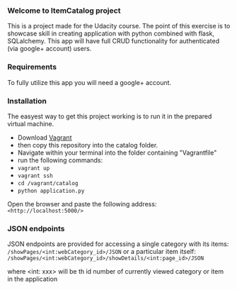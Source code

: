 ### Welcome to ItemCatalog project
This is a project made for the Udacity course.
The point of this exercise is to showcase skill in creating application with
python combined with flask, SQLalchemy. This app will have full CRUD functionality
for authenticated (via google+ account) users.

### Requirements
To fully utilize this app you will need a google+ account.

### Installation
The easyest way to get this project working is to run it in the prepared virtual
machine.
* Download [Vagrant](https://github.com/udacity/fullstack-nanodegree-vm)
* then copy this repository into the catalog folder.
* Navigate within your terminal into the folder containing "Vagrantfile"
* run the following commands:
* `vagrant up`
* `vagrant ssh`
* `cd /vagrant/catalog`
* `python application.py`

Open the browser and paste the following address: `<http://localhost:5000/>`

### JSON endpoints
JSON endpoints are provided for accessing a single category with its items:
`/showPages/<int:webCategory_id>/JSON`
or a particular item itself:
`/showPages/<int:webCategory_id>/showDetails/<int:page_id>/JSON`

where <int: xxx> will be th id number of currently viewed category or item in the application
